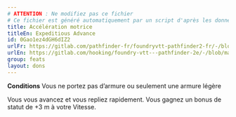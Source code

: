 ```yaml
---
# ATTENTION : Ne modifiez pas ce fichier
# Ce fichier est généré automatiquement par un script d'après les données du module Foundry VTT officiel et de sa traduction
title: Accélération motrice
titleEn: Expeditious Advance
id: 0Gao1ez4dGH6dIZ2
urlFr: https://gitlab.com/pathfinder-fr/foundryvtt-pathfinder2-fr/-/blob/master/data/feats/0Gao1ez4dGH6dIZ2.htm
urlEn: https://gitlab.com/hooking/foundry-vtt---pathfinder-2e/-/blob/master/packs/data/feats.db/expeditious-advance.json
group: feats
layout: dons
---
```

**Conditions**  Vous ne portez pas d’armure ou seulement une armure légère

Vous vous avancez et vous repliez rapidement. Vous gagnez un bonus de statut de +3 m à votre Vitesse.


